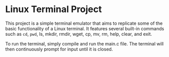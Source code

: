 # Linux Terminal Project

This project is a simple terminal emulator that aims to replicate some of the basic functionality of a Linux terminal. It features several built-in commands such as `cd`, `pwd`, ls, mkdir, rmdir, wget, cp, mv, rm, help, clear, and exit.

To run the terminal, simply compile and run the main.c file. The terminal will then continuously prompt for input until it is closed.
